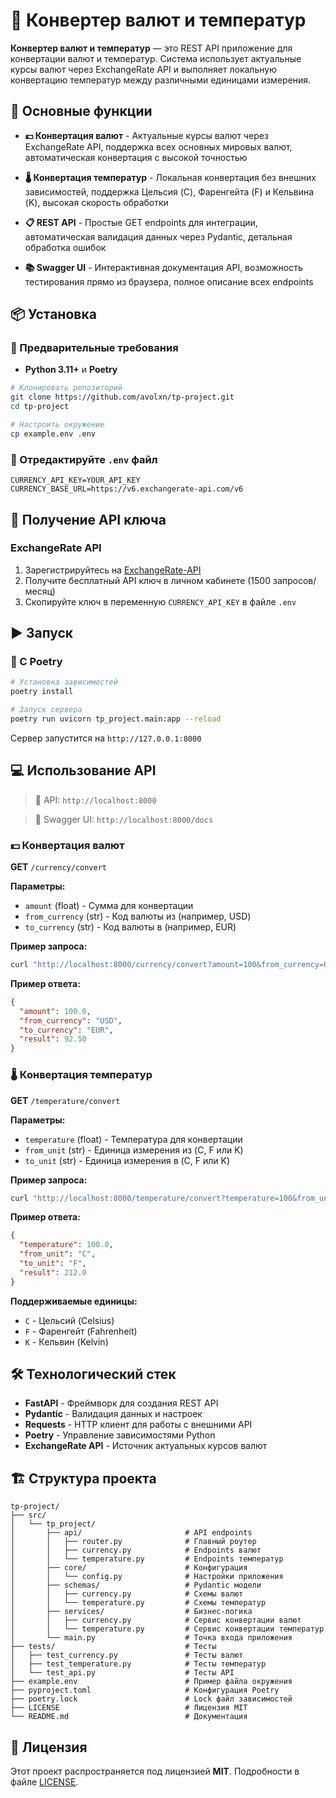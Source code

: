 # 💱 Конвертер валют и температур

**Конвертер валют и температур** — это REST API приложение для конвертации валют и температур. Система использует актуальные курсы валют через ExchangeRate API и выполняет локальную конвертацию температур между различными единицами измерения.

## 🚀 Основные функции

- **💵 Конвертация валют** - Актуальные курсы валют через ExchangeRate API, поддержка всех основных мировых валют, автоматическая конвертация с высокой точностью

- **🌡️ Конвертация температур** - Локальная конвертация без внешних зависимостей, поддержка Цельсия (C), Фаренгейта (F) и Кельвина (K), высокая скорость обработки

- **📋 REST API** - Простые GET endpoints для интеграции, автоматическая валидация данных через Pydantic, детальная обработка ошибок

- **📚 Swagger UI** - Интерактивная документация API, возможность тестирования прямо из браузера, полное описание всех endpoints

## 📦 Установка

### 🔧 Предварительные требования
- **Python 3.11+** и **Poetry**

```bash
# Клонировать репозиторий
git clone https://github.com/avolxn/tp-project.git
cd tp-project

# Настроить окружение
cp example.env .env
```

### 🧩 Отредактируйте `.env` файл

```env
CURRENCY_API_KEY=YOUR_API_KEY
CURRENCY_BASE_URL=https://v6.exchangerate-api.com/v6
```

## 🔑 Получение API ключа

### ExchangeRate API
1. Зарегистрируйтесь на [ExchangeRate-API](https://www.exchangerate-api.com/)
2. Получите бесплатный API ключ в личном кабинете (1500 запросов/месяц)
3. Скопируйте ключ в переменную `CURRENCY_API_KEY` в файле `.env`

## ▶️ Запуск

### 🧪 С Poetry

```bash
# Установка зависимостей
poetry install

# Запуск сервера
poetry run uvicorn tp_project.main:app --reload
```

Сервер запустится на `http://127.0.0.1:8000`

## 💻 Использование API

>🔗 API: `http://localhost:8000`

>📘 Swagger UI: `http://localhost:8000/docs`

### 💵 Конвертация валют

**GET** `/currency/convert`

**Параметры:**
- `amount` (float) - Сумма для конвертации
- `from_currency` (str) - Код валюты из (например, USD)
- `to_currency` (str) - Код валюты в (например, EUR)

**Пример запроса:**
```bash
curl "http://localhost:8000/currency/convert?amount=100&from_currency=USD&to_currency=EUR"
```

**Пример ответа:**
```json
{
  "amount": 100.0,
  "from_currency": "USD",
  "to_currency": "EUR",
  "result": 92.50
}
```

### 🌡️ Конвертация температур

**GET** `/temperature/convert`

**Параметры:**
- `temperature` (float) - Температура для конвертации
- `from_unit` (str) - Единица измерения из (C, F или K)
- `to_unit` (str) - Единица измерения в (C, F или K)

**Пример запроса:**
```bash
curl "http://localhost:8000/temperature/convert?temperature=100&from_unit=C&to_unit=F"
```

**Пример ответа:**
```json
{
  "temperature": 100.0,
  "from_unit": "C",
  "to_unit": "F",
  "result": 212.0
}
```

**Поддерживаемые единицы:**
- `C` - Цельсий (Celsius)
- `F` - Фаренгейт (Fahrenheit)
- `K` - Кельвин (Kelvin)

## 🛠️ Технологический стек

- **FastAPI** - Фреймворк для создания REST API
- **Pydantic** - Валидация данных и настроек
- **Requests** - HTTP клиент для работы с внешними API
- **Poetry** - Управление зависимостями Python
- **ExchangeRate API** - Источник актуальных курсов валют

## 🏗️ Структура проекта

```
tp-project/
├── src/
│   └── tp_project/
│       ├── api/                       # API endpoints
│       │   ├── router.py              # Главный роутер
│       │   ├── currency.py            # Endpoints валют
│       │   └── temperature.py         # Endpoints температур
│       ├── core/                      # Конфигурация
│       │   └── config.py              # Настройки приложения
│       ├── schemas/                   # Pydantic модели
│       │   ├── currency.py            # Схемы валют
│       │   └── temperature.py         # Схемы температур
│       ├── services/                  # Бизнес-логика
│       │   ├── currency.py            # Сервис конвертации валют
│       │   └── temperature.py         # Сервис конвертации температур
│       └── main.py                    # Точка входа приложения
├── tests/                             # Тесты
│   ├── test_currency.py               # Тесты валют
│   ├── test_temperature.py            # Тесты температур
│   └── test_api.py                    # Тесты API
├── example.env                        # Пример файла окружения
├── pyproject.toml                     # Конфигурация Poetry
├── poetry.lock                        # Lock файл зависимостей
├── LICENSE                            # Лицензия MIT
└── README.md                          # Документация
```

## 📄 Лицензия

Этот проект распространяется под лицензией **MIT**. Подробности в файле [LICENSE](LICENSE).